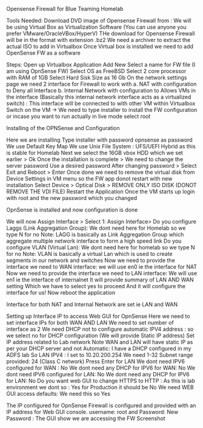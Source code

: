 Opensense Firewall for Blue Teaming Homelab

Tools Needed:
Download DVD image of Opensense Firewall from : 
We will be using Virtual Box as Virtualization Software (You can use anyone you prefer VMware/OracleVBox/HyperV)
THe download for Opensense Firewall will be in the format with extension .bz2
We need a archiver to extract the actual ISO to add in Virtualbox
Once Virtual box is installed we need to add OpenSense FW as a software 

Steps:
Open up Virtualbox Application
Add New 
Select a name for FW file (I am using OpnSense FW)
Select OS as FreeBSD 
Select 2 core processor with RAM of 1GB
Select Hard Sisk Size as 16 Gb
On the network settings page we need 2 interface for Firewall to work with
a. NAT with configuration to Deny all Interface
b. Internal Network with configuration to Allows VMs in the interface  (Basically this internal network interface acts as a virtualized switch) : This interface will be connected to with other VM within Virtualbox
Switch on the VM
-> We need to type installer to install the FW configuration or incase you want to run actually in live mode select root

Installing of the OPNSense and Configuration

Here we are installing 
Type installer with password opnsense as password
We use Default Key Map
We use Unix File System : UFS/UEFI Hybrid as this is stable for Homelab
Next we select the 16GB vbox HDD which we set earlier > Ok
Once the installation is complete > We need to change the server password
Use a desired password
After changing password > Select Exit and Reboot > Enter
Once done we need to remove the virtual disk from Device Settings in VM menu so the FW app donot restart with new installation
Select Device > Optical Disk > REMOVE ONLY ISO DISK (DONOT REMOVE THE VDI FILE)
Restart the Application
Once the VM starts up login with root and the new password which you changed


OpnSense is installed and now configuration is done

We will now Assign Interface > Select 1: Assign Interface> 
Do you configure Laggs (Link Aggregation Group): We dont need here for Homelab so we type N for no
Note: LAGG is basically as Link Aggregation Group which aggregate multiple network interface to form a high speed link
Do you configure VLAN (Virtual Lan): We dont need here for homelab so we type N for no
Note: VLAN is basically a virtual Lan which is used to create segments in our network and switches
Now we need to provide the interface we need to WAN interface: we will use en0 ie the interface for NAT
Now we need to provide the interface we need to LAN interface: We will use en1 ie the interface of internalnet
It will provide summary of LAN AND WAN setting 
Which we have to select yes to proceed
And it will configure the interface for us!
Now reboot the application

Interface for both NAT and Internal Network are set ie LAN and WAN

Setting up Interface IP to access Web GUI for OpnSense
Here we need to set interface IPs for both WAN AND LAN
We need to set number of interface as 2 
We need DHCP not to configure automatic IPV4 address : so we select no for DHCP configuration (We will provide Static IP address)
Set IP address related to Lab network 
Note WAN and LAN will have static IP as per your DHCP server and not Automatic: I have a DHCP configured in my ADFS lab 
So LAN IPV4 : I set to 10.20.200.254
We need 1-32 Subnet range provided: 24 (Class C network)
Press Enter for LAN
We dont need IPV6 configured for WAN : No
We dont need any DHCP for IPV6 for WAN: No
We dont need IPV6 configured for LAN: No
We dont need any DHCP for IPV6 for LAN: No
Do you want web GUI to change HTTPS to HTTP : As this is lab environment we dont so : Yes for Production it should be No
We need WEB GUI access defaults: We need this so Yes

The IP configured for OpnSense Firewall is configured and provided with an IP address for Web GUI console.
username: root and Password: New Password : The GUI show we are accessing the FW
Screenshot



 







































